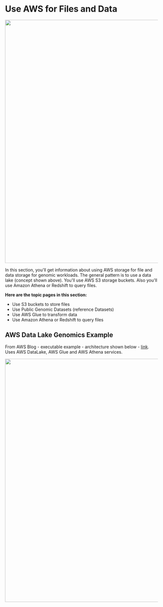 # Use AWS for Files and Data

<img src="https://github.com/lynnlangit/aws-for-bioinformatics/blob/main/2_Files_%26_Data-LYNN/images/data-lake-arch.png" width=800>

In this section, you'll get information about using AWS storage for file and data storage for genomic workloads.  The general pattern is to use a data lake (concept shown above).  You'll use AWS S3 storage buckets.  Also you'll use Amazon Athena or Redshift to query files.  

**Here are the topic pages in this section:**

- Use S3 buckets to store files
- Use Public Genomic Datasets (reference Datasets)
- Use AWS Glue to transform data
- Use Amazon Athena or Redshift to query files

## AWS Data Lake Genomics Example
From AWS Blog - executable example - architecture shown below - [link](https://aws.amazon.com/blogs/industries/perform-interactive-queries-on-your-genomics-data-using-amazon-athena-or-amazon-redshift/). Uses AWS DataLake, AWS Glue and AWS Athena services.

<img src="https://github.com/lynnlangit/aws-for-bioinformatics/blob/main/2_Files_%26_Data-LYNN/images/athena-lake.png" width=800>


